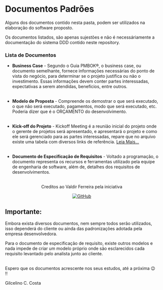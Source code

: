# **Documentos Padrões**
Alguns dos documentos contido nesta pasta, podem ser utilizados na elaboração do software proposto.
<p>
    Os documentos listados, são apenas sujestões e não é necessáriamente a documentação do sistema DDD contido neste repository.
</p>

### **Lista de Documentos**

* **Business Case** - Segundo o Guia PMBOK®, o business case, ou documento semelhante, fornece informações necessárias do ponto de vista do negócio, para determinar se o projeto justifica ou não o investimento. Essas informações devem conter partes interessadas, expectativas a serem atendidas, benefícios, entre outros.
<br><br>


* **Modelo de Proposta** - Compreende os demostrar o que será executado, o que não será executado, pagamentos, modo que será executado, etc. Poderia dizer que é o ORÇAMENTO do desenvolvimento.
<br><br>

* **Kick-off do Projeto** - Kickoff Meeting é a reunião inicial do projeto onde o gerente de projetos será apresentado, e apresentará o projeto e como ele será gerenciado para as partes interessadas, repare que no arquivo existe uma tabela com diversos links de referência. [Leia Mais...](https://escritoriodeprojetos.com.br/kick-off-meeting)
<br><br>

* **Documento de Especificação de Requisitos** - Voltado a programação, o documento representa os recursos e ferramentas utilizado pela equipe de engenharia de software, além de, detalhes dos requisitos de desenvolvimentos.

<br>
<div style="display: inline_block; text-align: center">
Creditos ao Valdir Ferreira pela iniciativa 

[![GitHub](https://img.shields.io/badge/-GitHub-333?style=flat-square&logo=github&logoColor=white&link=https://github.com/ValdirFerreira/)](https://github.com/ValdirFerreira)

</div>

## Importante:
<p>Embora exista diversos documentos, nem sempre todos serão utilizados, isso dependerá do cliente ou ainda das padronizações adotada pela empresa desenvolvedora.</p>
<p>Para o documento de especificação de requisito, existe outros modelos e nada impede de criar um modelo próprio onde são esclarecidos cada requisito levantado pelo analista junto ao cliente.
<br>
<br>
<p>Espero que os documentos acrescente nos seus estudos, até a próxima 😉 !!</p>
Gilcelino C. Costa



